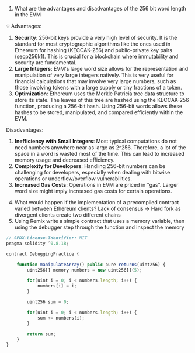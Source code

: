 1. What are the advantages and disadvantages of the 256 bit word length in the EVM

<aside>
💡 Advantages:

1. **Security**: 256-bit keys provide a very high level of security. It is the standard for most cryptographic algorithms like the ones used in Ethereum for hashing (KECCAK-256) and public-private key pairs (secp256k1). This is crucial for a blockchain where immutability and security are fundamental.
2. **Large Integers**: EVM's large word size allows for the representation and manipulation of very large integers natively. This is very useful for financial calculations that may involve very large numbers, such as those involving tokens with a large supply or tiny fractions of a token.
3. **Optimization**: Ethereum uses the Merkle Patricia tree data structure to store its state. The leaves of this tree are hashed using the KECCAK-256 function, producing a 256-bit hash. Using 256-bit words allows these hashes to be stored, manipulated, and compared efficiently within the EVM.

Disadvantages:

1. **Inefficiency with Small Integers**: Most typical computations do not need numbers anywhere near as large as 2^256. Therefore, a lot of the space in a word is wasted most of the time. This can lead to increased memory usage and decreased efficiency.
2. **Complexity for Developers**: Handling 256-bit numbers can be challenging for developers, especially when dealing with bitwise operations or underflow/overflow vulnerabilities.
3. **Increased Gas Costs**: Operations in EVM are priced in "gas". Larger word size might imply increased gas costs for certain operations.
</aside>

4. What would happen if the implementation of a precompiled contract varied between Ethereum clients?
   Lack of consensus → Hard fork as divergent clients create two different chains
5. Using Remix write a simple contract that uses a memory variable, then using the debugger step through the function and inspect the memory

```jsx
// SPDX-License-Identifier: MIT
pragma solidity ^0.8.18;

contract DebuggingPractice {

    function manipulateArray() public pure returns(uint256) {
        uint256[] memory numbers = new uint256[](5);

        for(uint i = 0; i < numbers.length; i++) {
            numbers[i] = i;
        }

        uint256 sum = 0;

        for(uint i = 0; i < numbers.length; i++) {
            sum += numbers[i];
        }

        return sum;
    }
}
```
